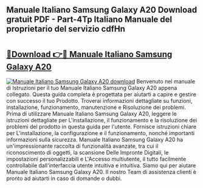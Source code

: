 ## Manuale Italiano Samsung Galaxy A20 Download gratuit PDF - Part-4Tp Italiano Manuale del proprietario del servizio cdfHn

# <h2><a href="http://dfg8m6.blite.top/?on=Manuale+Italiano+Samsung+Galaxy+A20">🔗Download 👉🔴 Manuale Italiano Samsung Galaxy A20</a></h2>

[![Manuale Italiano Samsung Galaxy A20 download](https://i.imgur.com/lujVjoI.png)](http://dfg8m6.blite.top/?on=Manuale+Italiano+Samsung+Galaxy+A20)
Benvenuto nel manuale di Istruzioni per il tuo Manuale Italiano Samsung Galaxy A20 appena collegato. Questa guida completa è progettata per aiutarti a capire e gestire con successo il tuo Prodotto. Troverai informazioni dettagliate su funzioni, installazione, funzionamento, manutenzione e Risoluzione dei problemi. Prima di utilizzare Manuale Italiano Samsung Galaxy A20, leggere le istruzioni dettagliate per L'installazione, il funzionamento e la risoluzione dei problemi del prodotto in questa guida per l'utente. Fornisce istruzioni chiare per L'installazione, la configurazione e il funzionamento, nonché importanti informazioni sulla sicurezza. Manuale Italiano Samsung Galaxy A20 ha un'impressionante raccolta di funzionalità avanzate, tra cui il riconoscimento di oggetti, la scansione Delle Impronte Digitali, le impostazioni personalizzabili e L'Accesso multiutente, il tutto facilmente controllabile dall'interfaccia utente intuitiva e intuitiva. Siamo qui per aiutare Manuale Italiano Samsung Galaxy A20. Il nostro Team di assistenza clienti è pronto ad aiutarti in caso di domande o dubbi.
